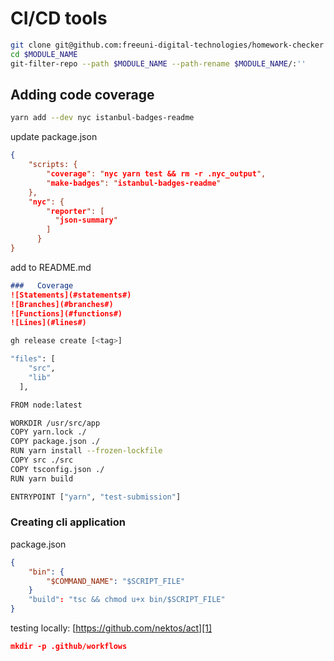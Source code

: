 # CI/CD tools

```bash
git clone git@github.com:freeuni-digital-technologies/homework-checker $MODULE_NAME
cd $MODULE_NAME
git-filter-repo --path $MODULE_NAME --path-rename $MODULE_NAME/:''
```

## Adding code coverage
```bash
yarn add --dev nyc istanbul-badges-readme
```

update package.json

```json
{ 
	"scripts: {
		"coverage": "nyc yarn test && rm -r .nyc_output",
	    "make-badges": "istanbul-badges-readme"
	},
	"nyc": {
	    "reporter": [
	      "json-summary"
	    ]
	  }
}

```

add to README.md
```md
###   Coverage
![Statements](#statements#)
![Branches](#branches#)
![Functions](#functions#)
![Lines](#lines#)
```

```bash
gh release create [<tag>]
```

```bash
"files": [
    "src",
    "lib"
  ],
```

```bash
FROM node:latest

WORKDIR /usr/src/app
COPY yarn.lock ./
COPY package.json ./
RUN yarn install --frozen-lockfile
COPY src ./src
COPY tsconfig.json ./
RUN yarn build

ENTRYPOINT ["yarn", "test-submission"]
```

### Creating cli application
package.json
```json
{
	"bin": {
		"$COMMAND_NAME": "$SCRIPT_FILE"
	}
	"build": "tsc && chmod u+x bin/$SCRIPT_FILE"
}
```

testing locally:
[https://github.com/nektos/act][1]


```json
mkdir -p .github/workflows
```

[1]:	https://github.com/nektos/act